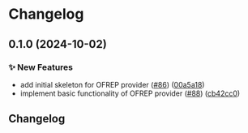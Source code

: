 # Changelog

## 0.1.0 (2024-10-02)


### ✨ New Features

* add initial skeleton for OFREP provider ([#86](https://github.com/open-feature/python-sdk-contrib/issues/86)) ([00a5a18](https://github.com/open-feature/python-sdk-contrib/commit/00a5a18a76ef1435de67f312e384a97823bd185b))
* implement basic functionality of OFREP provider ([#88](https://github.com/open-feature/python-sdk-contrib/issues/88)) ([cb42cc0](https://github.com/open-feature/python-sdk-contrib/commit/cb42cc0001e19793f391351a1ce5bafe1831025f))

## Changelog
